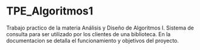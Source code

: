 # TPE_Algoritmos1
Trabajo practico de la materia Análisis y Diseño de Algoritmos I. Sistema de consulta para ser utilizado por los clientes de una biblioteca.
En la documentacion se detalla el funcionamiento y objetivos del proyecto.
